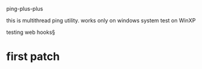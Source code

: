 ping-plus-plus

this is multithread ping utility.
works only on windows system
test on WinXP

testing web hooks§

first patch
==============

